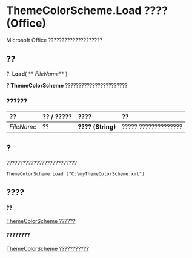 
# ThemeColorScheme.Load ???? (Office)

Microsoft Office ????????????????????


## ??

 _?_. **Load**( ** _FileName_** )

 _?_ **ThemeColorScheme** ???????????????????????


### ??????



|**??**|**?? / ?????**|**????**|**??**|
|:-----|:-----|:-----|:-----|
| _FileName_|??|**???? (String)**|????? ??????????????|

## ?

??????????????????????????


```
ThemeColorScheme.Load ("C:\myThemeColorScheme.xml") 

```


## ????


#### ??


[ThemeColorScheme ??????](aa4e888e-cdcd-4682-13e3-fcae1a9e4d46.md)
#### ????????


[ThemeColorScheme ???????????](http://msdn.microsoft.com/library/0b73a1ec-7d1e-1b94-6411-ddf0ec95d935%28Office.15%29.aspx)